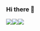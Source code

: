 ### Hi there 👋
<img src="https://img.shields.io/badge/Java-007396.svg?&style=flat&logo=Java&logoColor=white"/><img src="https://img.shields.io/badge/springboot-6DB33F?style=flat&logo=springboot&logoColor=white"/><img src="https://img.shields.io/badge/mariadb-003545?style=flat&logo=mariadb&logoColor=white"/>

<!--
**namest504/namest504** is a ✨ _special_ ✨ repository because its `README.md` (this file) appears on your GitHub profile.

Here are some ideas to get you started:

- 🔭 I’m currently working on ...
- 🌱 I’m currently learning ...
- 👯 I’m looking to collaborate on ...
- 🤔 I’m looking for help with ...
- 💬 Ask me about ...
- 📫 How to reach me: ...
- 😄 Pronouns: ...
- ⚡ Fun fact: ...
-->
